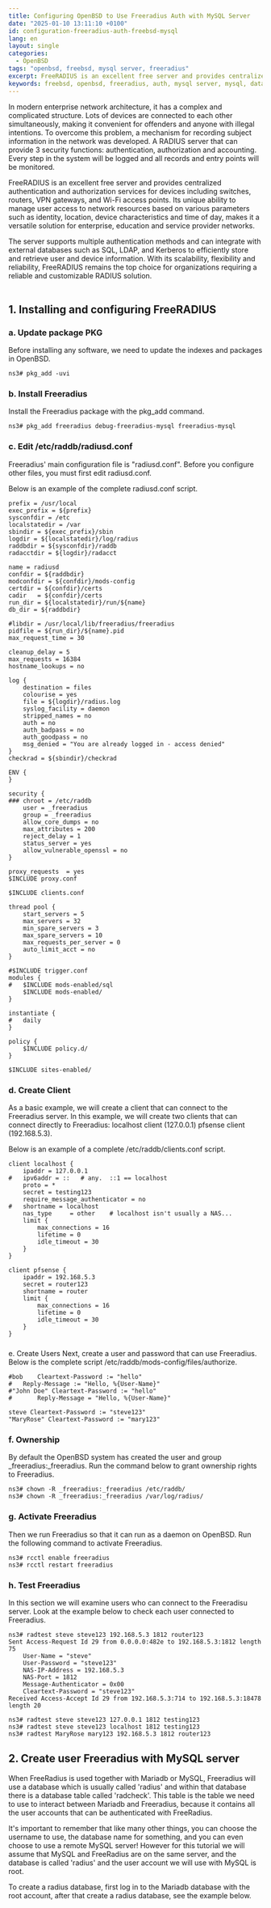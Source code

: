 ```yaml
---
title: Configuring OpenBSD to Use Freeradius Auth with MySQL Server
date: "2025-01-10 13:11:10 +0100"
id: configuration-freeradius-auth-freebsd-mysql
lang: en
layout: single
categories:
  - OpenBSD
tags: "openbsd, freebsd, mysql server, freeradius"
excerpt: FreeRADIUS is an excellent free server and provides centralized authentication and authorization services for devices including switches, routers, VPN gateways, and Wi-Fi access points
keywords: freebsd, openbsd, freeradius, auth, mysql server, mysql, database, radius
---
```



In modern enterprise network architecture, it has a complex and complicated structure. Lots of devices are connected to each other simultaneously, making it convenient for offenders and anyone with illegal intentions. To overcome this problem, a mechanism for recording subject information in the network was developed. A RADIUS server that can provide 3 security functions: authentication, authorization and accounting. Every step in the system will be logged and all records and entry points will be monitored.

FreeRADIUS is an excellent free server and provides centralized authentication and authorization services for devices including switches, routers, VPN gateways, and Wi-Fi access points. Its unique ability to manage user access to network resources based on various parameters such as identity, location, device characteristics and time of day, makes it a versatile solution for enterprise, education and service provider networks.

The server supports multiple authentication methods and can integrate with external databases such as SQL, LDAP, and Kerberos to efficiently store and retrieve user and device information. With its scalability, flexibility and reliability, FreeRADIUS remains the top choice for organizations requiring a reliable and customizable RADIUS solution.
<br><br/>
## 1. Installing and configuring FreeRADIUS
### a. Update package PKG
Before installing any software, we need to update the indexes and packages in OpenBSD.

```
ns3# pkg_add -uvi
```

### b. Install Freeradius
Install the Freeradius package with the pkg_add command.

```
ns3# pkg_add freeradius debug-freeradius-mysql freeradius-mysql
```

### c. Edit /etc/raddb/radiusd.conf
Freeradius' main configuration file is "radiusd.conf". Before you configure other files, you must first edit radiusd.conf.

Below is an example of the complete radiusd.conf script.

```
prefix = /usr/local
exec_prefix = ${prefix}
sysconfdir = /etc
localstatedir = /var
sbindir = ${exec_prefix}/sbin
logdir = ${localstatedir}/log/radius
raddbdir = ${sysconfdir}/raddb
radacctdir = ${logdir}/radacct

name = radiusd
confdir = ${raddbdir}
modconfdir = ${confdir}/mods-config
certdir = ${confdir}/certs
cadir   = ${confdir}/certs
run_dir = ${localstatedir}/run/${name}
db_dir = ${raddbdir}

#libdir = /usr/local/lib/freeradius/freeradius
pidfile = ${run_dir}/${name}.pid
max_request_time = 30

cleanup_delay = 5
max_requests = 16384
hostname_lookups = no

log {
	destination = files
	colourise = yes
	file = ${logdir}/radius.log
	syslog_facility = daemon
	stripped_names = no
	auth = no
	auth_badpass = no
	auth_goodpass = no
	msg_denied = "You are already logged in - access denied"
}
checkrad = ${sbindir}/checkrad

ENV {
}

security {
###	chroot = /etc/raddb
	user = _freeradius
	group = _freeradius
	allow_core_dumps = no
	max_attributes = 200
	reject_delay = 1
	status_server = yes
	allow_vulnerable_openssl = no
}

proxy_requests  = yes
$INCLUDE proxy.conf

$INCLUDE clients.conf

thread pool {
	start_servers = 5
	max_servers = 32
	min_spare_servers = 3
	max_spare_servers = 10
	max_requests_per_server = 0
	auto_limit_acct = no
}

#$INCLUDE trigger.conf
modules {
#	$INCLUDE mods-enabled/sql
	$INCLUDE mods-enabled/
}

instantiate {
#	daily
}

policy {
	$INCLUDE policy.d/
}

$INCLUDE sites-enabled/
```

### d. Create Client
As a basic example, we will create a client that can connect to the Freeradius server. In this example, we will create two clients that can connect directly to Freeradius:
localhost client (127.0.0.1)
pfsense client (192.168.5.3).

Below is an example of a complete /etc/raddb/clients.conf script.

```
client localhost {
	ipaddr = 127.0.0.1
#	ipv6addr = ::	# any.  ::1 == localhost
	proto = *
	secret = testing123
	require_message_authenticator = no
#	shortname = localhost
	nas_type	 = other	# localhost isn't usually a NAS...
	limit {
		max_connections = 16
		lifetime = 0
		idle_timeout = 30
	}
}

client pfsense {
	ipaddr = 192.168.5.3
	secret = router123
	shortname = router
	limit {
		max_connections = 16
		lifetime = 0
		idle_timeout = 30
	}
}
```

### 
e. Create Users
Next, create a user and password that can use Freeradius. Below is the complete script /etc/raddb/mods-config/files/authorize.

```
#bob	Cleartext-Password := "hello"
#	Reply-Message := "Hello, %{User-Name}"
#"John Doe"	Cleartext-Password := "hello"
#		Reply-Message = "Hello, %{User-Name}"

steve Cleartext-Password := "steve123"
"MaryRose" Cleartext-Password := "mary123"
```

### f. Ownership
By default the OpenBSD system has created the user and group _freeradius:_freeradius. Run the command below to grant ownership rights to Freeradius.

```
ns3# chown -R _freeradius:_freeradius /etc/raddb/
ns3# chown -R _freeradius:_freeradius /var/log/radius/
```

### g. Activate Freeradius
Then we run Freeradius so that it can run as a daemon on OpenBSD. Run the following command to activate Freeradius.

```
ns3# rcctl enable freeradius
ns3# rcctl restart freeradius
```

### h. Test Freeradius
In this section we will examine users who can connect to the Freeradisu server. Look at the example below to check each user connected to Freeradius.

```
ns3# radtest steve steve123 192.168.5.3 1812 router123
Sent Access-Request Id 29 from 0.0.0.0:482e to 192.168.5.3:1812 length 75
	User-Name = "steve"
	User-Password = "steve123"
	NAS-IP-Address = 192.168.5.3
	NAS-Port = 1812
	Message-Authenticator = 0x00
	Cleartext-Password = "steve123"
Received Access-Accept Id 29 from 192.168.5.3:714 to 192.168.5.3:18478 length 20
```

```
ns3# radtest steve steve123 127.0.0.1 1812 testing123
ns3# radtest steve steve123 localhost 1812 testing123
ns3# radtest MaryRose mary123 192.168.5.3 1812 router123
```

## 2. Create user Freeradius with MySQL server

When FreeRadius is used together with Mariadb or MySQL, Freeradius will use a database which is usually called 'radius' and within that database there is a database table called 'radcheck'. This table is the table we need to use to interact between Mariadb and Freeradius, because it contains all the user accounts that can be authenticated with FreeRadius.

It's important to remember that like many other things, you can choose the username to use, the database name for something, and you can even choose to use a remote MySQL server! However for this tutorial we will assume that MySQL and FreeRadius are on the same server, and the database is called 'radius' and the user account we will use with MySQL is root.

To create a radius database, first log in to the Mariadb database with the root account, after that create a radius database, see the example below.



